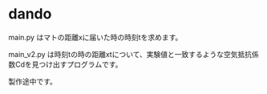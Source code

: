 # dando
main.py はマトの距離xに届いた時の時刻tを求めます。

main_v2.py は時刻tの時の距離xtについて、実験値と一致するような空気抵抗係数Cdを見つけ出すプログラムです。

製作途中です。